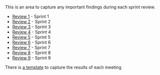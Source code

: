 This is an area to capture any important findings during each sprint review.

* [Review 1](/Sprint-Reviews/Review-1.md) - Sprint 1
* [Review 2](/Sprint-Reviews/Review-2.md) - Sprint 2
* [Review 3](/Sprint-Reviews/Review-3.md) - Sprint 3
* [Review 4](/Sprint-Reviews/Review-4.md) - Sprint 4
* [Review 5](/Sprint-Reviews/Review-5.md) - Sprint 5
* [Review 6](/Sprint-Reviews/Review-6.md) - Sprint 6
* [Review 7](/Sprint-Reviews/Review-7.md) - Sprint 7
* [Review 8](/Sprint-Reviews/Review-8.md) - Sprint 8
* [Review 9](/Sprint-Reviews/Review-9.md) - Sprint 9

There is [a template](/Sprint-Reviews/Reviews-Template.md) to capture the results of each meeting
